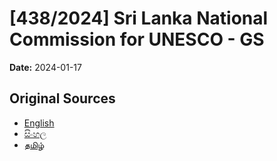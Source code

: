 # [438/2024] Sri Lanka National Commission for UNESCO - GS

**Date:** 2024-01-17

## Original Sources

- [English](https://documents.gov.lk/view/bills/2024/1/438-2024_E.pdf)
- [සිංහල](https://documents.gov.lk/view/bills/2024/1/438-2024_S.pdf)
- [தமிழ்](https://documents.gov.lk/view/bills/2024/1/438-2024_T.pdf)
